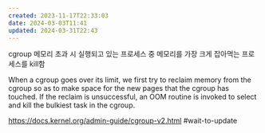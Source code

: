 ```yaml
---
created: 2023-11-17T22:33:03
date: 2024-03-03T11:41
updated: 2024-03-31T22:43
---
```

cgroup 메모리 초과 시 실행되고 있는 프로세스 중 메모리를 가장 크게 잡아먹는 프로세스를 kill함

When a cgroup goes over its limit, we first try to reclaim memory from the cgroup so as to make space for the new pages that the cgroup has touched. If the reclaim is unsuccessful, an OOM routine is invoked to select and kill the bulkiest task in the cgroup.

https://docs.kernel.org/admin-guide/cgroup-v2.html
#wait-to-update 